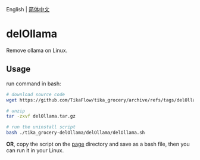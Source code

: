 English | [简体中文](README_CN.md)

# delOllama

Remove ollama on Linux.

## Usage

run command in bash:

```bash
# download source code
wget https://github.com/TikaFlow/tika_grocery/archive/refs/tags/delOllama.tar.gz

# unzip
tar -zxvf delOllama.tar.gz

# run the uninstall script
bash ./tika_grocery-delOllama/delOllama/delOllama.sh
```

**OR**, copy the script on the [page](https://github.com/TikaFlow/tika_grocery/blob/main/delOllama/delOllama.sh) directory and save as a bash file, then you can run it in your Linux.
